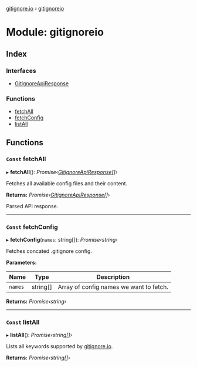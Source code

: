 [gitignore.io](../README.md) › [gitignoreio](gitignoreio.md)

# Module: gitignoreio

## Index

### Interfaces

* [GitignoreApiResponse](../interfaces/gitignoreio.gitignoreapiresponse.md)

### Functions

* [fetchAll](gitignoreio.md#const-fetchall)
* [fetchConfig](gitignoreio.md#const-fetchconfig)
* [listAll](gitignoreio.md#const-listall)

## Functions

### `Const` fetchAll

▸ **fetchAll**(): *Promise‹[GitignoreApiResponse](../interfaces/gitignoreio.gitignoreapiresponse.md)[]›*

Fetches all available config files and their content.

**Returns:** *Promise‹[GitignoreApiResponse](../interfaces/gitignoreio.gitignoreapiresponse.md)[]›*

Parsed API response.

___

### `Const` fetchConfig

▸ **fetchConfig**(`names`: string[]): *Promise‹string›*

Fetches concated .gitignore config.

**Parameters:**

Name | Type | Description |
------ | ------ | ------ |
`names` | string[] | Array of config names we want to fetch.  |

**Returns:** *Promise‹string›*

___

### `Const` listAll

▸ **listAll**(): *Promise‹string[]›*

Lists all keywords supported by [gitignore.io](https://gitignore.io).

**Returns:** *Promise‹string[]›*
